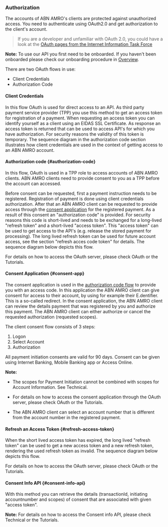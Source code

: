 ### Authorization
The accounts of ABN AMRO's clients are protected against unauthorized access. You need to authenticate using OAuth2.0 and get authorization to the client's account.

> If you are a developer and unfamiliar with OAuth 2.0, you could have a look at the [OAuth pages from the Internet Information Task Force](https://oauth.net/2/)

**Note:** To use our API you first need to be onboarded. If you haven't been onboarded please check our onboarding procedure in [Overview](overview).

There are two OAuth flows in use:

- Client Credentials
- Authorization Code

#### Client Credentials
In this flow OAuth is used for direct access to an API. As third party payment service provider (TPP) you use this method to get an access token for registration of a payment. When requesting an access token you can identify yourself as a client using an EIDAS SSL Certificate. As response an access token is returned that can be used to access API's for which you have authorization. For security reasons the validity of this token is temporary. The sequence diagram in the authorization code section illustrates how client credentials are used in the context of getting access to an ABN AMRO account.

#### Authorization code {#authorization-code}
In this flow, OAuth is used in a TPP role to access accounts of ABN AMRO clients. ABN AMRO clients need to provide consent to you as a TPP before the account can accessed.

Before consent can be requested, first a payment instruction needs to be registered. Registration of payment is done using client credentials authorization. After that an ABN AMRO client can be requested to provide access through the [consent application](#consent-app) for the registered payment.
As a result of this consent an "authorization code" is provided. For security reasons this code is short-lived and needs to be exchanged for a long-lived "refresh token" and a short-lived "access token". This "access token" can be used to get access to the API's (e.g. release the stored payment for processing).
The long lived refresh token can be used for future account access, see the section "refresh acces code token" for details.  The sequence diagram below depicts this flow.

For details on how to access the OAuth server, please check OAuth or the Tutorials.

#### Consent Application {#consent-app}
The consent application is used in the [authorization code flow](#authorization-code) to provide you with an access code. In this application the ABN AMRO client can give consent for access to their account, by using for example their E.dentifier.  This is a so-called redirect. In the consent application, the ABN AMRO client can review the details payment that was registered by you and authorize this payment. The ABN AMRO client can either authorize or cancel the requested authorization (requested scopes).

The client consent flow consists of 3 steps:

1. Logon
2. Select Account
3. Authorization

All payment initiation consents are valid for 90 days. Consent can be given using Internet Banking, Mobile Banking app or Access Online.

**Note:**

- The scopes for Payment Initiation cannot be combined with scopes for Account Information. See Technical.

- For details on how to access the consent application through the OAuth server, please check OAuth or the Tutorials.

- The ABN AMRO client can select an account number that is different from the account number in the registered payment.

#### Refresh an Access Token {#refresh-access-token}
When the short lived access token has expired, the long lived "refresh token" can be used to get a new access token and a new refresh token, rendering the used refresh token as invalid. The sequence diagram below depicts this flow.

For details on how to access the OAuth server, please check OAuth or the Tutorials.

#### Consent Info API {#consent-info-api}
With this method you can retrieve the details (transactionId, initiating accountnumber and scopes) of consent that are associated with given "access token".

**Note:** For details on how to access the Consent info API, please check Technical or the Tutorials.